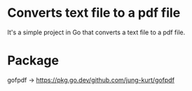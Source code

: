 # Converts text file to a pdf file
It's a simple project in Go that converts a text file to a pdf file.

# Package
gofpdf -> https://pkg.go.dev/github.com/jung-kurt/gofpdf
